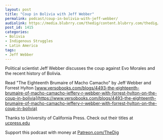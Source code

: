 ```yaml
---
layout: post
title: "Coup in Bolivia with Jeff Webber"
permalink: podcast/coup-in-bolivia-with-jeff-webber/
audiolink: https://media.blubrry.com/thedig/content.blubrry.com/thedig/The_Dig-EP_229-Webber.mp3
post_id: 1415
categories: 
- Bolivia
- Indigenous Struggles
- Latin America
tags: 
- Jeff Webber
---
```


Political scientist Jeff Webber discusses the coup against Evo Morales and the recent history of Bolivia. 

Read "The Eighteenth Brumaire of Macho Camacho" by Jeff Webber and Forrest Hylton 
[www.versobooks.com/blogs/4493-the-eighteenth-brumaire-of-macho-camacho-jeffery-r-webber-with-forrest-hylton-on-the-coup-in-bolivia](https://www.versobooks.com/blogs/4493-the-eighteenth-brumaire-of-macho-camacho-jeffery-r-webber-with-forrest-hylton-on-the-coup-in-bolivia)

Thanks to University of California Press. Check out their titles at 
[ucpress.edu](https://ucpress.edu)

Support this podcast with money at 
[Patreon.com/TheDig](https://Patreon.com/TheDig)